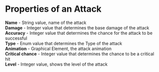 # Properties of an Attack

**Name** - String value, name of the attack  
**Damage** - Integer value that determines the base damage of the attack  
**Accuracy** - Integer value that determines the chance for the attack to be successful  
**Type** - Enum value that determines the Type of the attack  
**Animation** - Graphical Element, the attack animation  
**Critical chance** - Integer value that determines the chance to be a critical hit  
**Level** - Integer value, shows the level of the attack  
